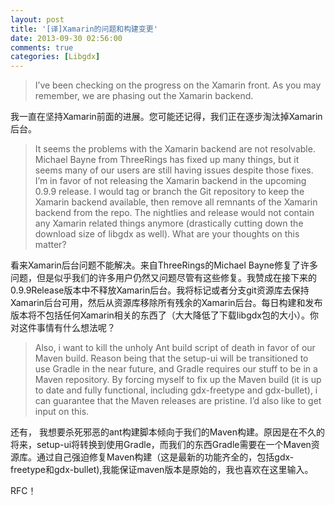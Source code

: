 ```yaml
---
layout: post
title: '[译]Xamarin的问题和构建变更'
date: 2013-09-30 02:56:00
comments: true
categories: [Libgdx]
---
```

> I’ve been checking on the progress on the Xamarin front. As you may remember, we are phasing out the Xamarin backend.

我一直在坚持Xamarin前面的进展。您可能还记得，我们正在逐步淘汰掉Xamarin后台。

> It seems the problems with the Xamarin backend are not resolvable. Michael Bayne from ThreeRings has fixed up many things, but it seems many of our users are still having issues despite those fixes. I’m in favor of not releasing the Xamarin backend in the upcoming 0.9.9 release. I would tag or branch the Git repository to keep the Xamarin backend available, then remove all remnants of the Xamarin backend from the repo. The nightlies and release would not contain any Xamarin related things anymore (drastically cutting down the download size of libgdx as well). What are your thoughts on this matter?

看来Xamarin后台问题不能解决。来自ThreeRings的Michael Bayne修复了许多问题，但是似乎我们的许多用户仍然又问题尽管有这些修复。我赞成在接下来的0.9.9Release版本中不释放Xamarin后台。我将标记或者分支git资源库去保持Xamarin后台可用，然后从资源库移除所有残余的Xamarin后台。每日构建和发布版本将不包括任何Xamarin相关的东西了（大大降低了下载libgdx包的大小）。你对这件事情有什么想法呢？

> Also, i want to kill the unholy Ant build script of death in favor of our Maven build. Reason being that the setup-ui will be transitioned to use Gradle in the near future, and Gradle requires our stuff to be in a Maven repository. By forcing myself to fix up the Maven build (it is up to date and fully functional, including gdx-freetype and gdx-bullet), i can guarantee that the Maven releases are pristine. I’d also like to get input on this.

还有， 我想要杀死邪恶的ant构建脚本倾向于我们的Maven构建。原因是在不久的将来，setup-ui将转换到使用Gradle，而我们的东西Gradle需要在一个Maven资源库。通过自己强迫修复Maven构建（这是最新的功能齐全的，包括gdx-freetype和gdx-bullet),我能保证maven版本是原始的，我也喜欢在这里输入。

RFC！